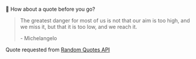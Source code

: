 📣 How about a quote before you go?

> The greatest danger for most of us is not that our aim is too high, and we miss it, but that it is too low, and we reach it.
>
> <p>- Michelangelo</p>

Quote requested from [Random Quotes API](https://github.com/lukePeavey/quotable)
